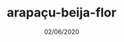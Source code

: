 ---
title: arapaçu-beija-flor
img: /public/img/arepacu-bg.png
species: Campylorhamphus trochilirostris (Lichtenstein, 1820)
state: MS
region: Southeast
city: Miranda
date: 02/06/2020
--- 